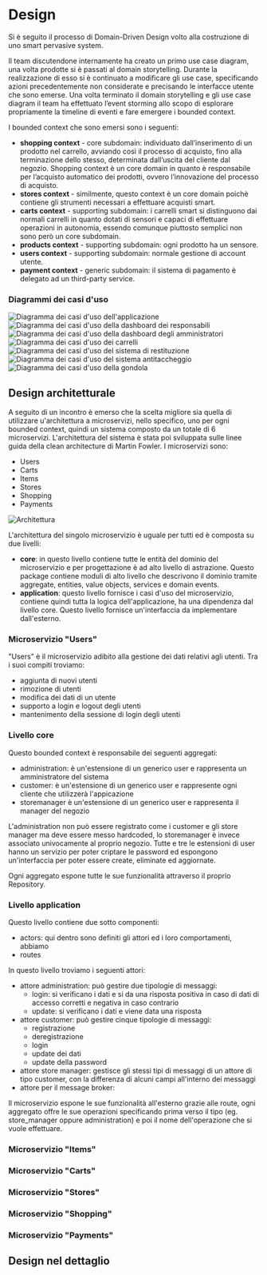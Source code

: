 # Design

Si è seguito il processo di Domain-Driven Design volto alla costruzione di uno smart pervasive system.

Il team discutendone internamente ha creato un primo use case diagram, una volta prodotte si è passati al domain storytelling.
Durante la realizzazione di esso si è continuato a modificare gli use case, specificando azioni precedentemente non considerate e precisando le interfacce utente che sono emerse.
Una volta terminato il domain storytelling e gli use case diagram il team ha effettuato l’event storming allo scopo di esplorare propriamente la timeline di eventi e fare emergere i bounded context.

I bounded context che sono emersi sono i seguenti:
- **shopping context** - core subdomain: individuato dall’inserimento di un prodotto nel carrello, avviando così il processo di acquisto, fino alla terminazione dello stesso, determinata dall’uscita del cliente dal negozio. Shopping context è un core domain in quanto è responsabile per l’acquisto automatico dei prodotti, ovvero l’innovazione del processo di acquisto.
- **stores context** - similmente, questo context è un core domain poichè contiene gli strumenti necessari a effettuare acquisti smart.
- **carts context** - supporting subdomain: i carrelli smart si distinguono dai normali carrelli in quanto dotati di sensori e capaci di effettuare operazioni in autonomia, essendo comunque piuttosto semplici non sono però un core subdomain.
- **products context** - supporting subdomain: ogni prodotto ha un sensore.
- **users context** - supporting subdomain: normale gestione di account utente.
- **payment context** - generic subdomain: il sistema di pagamento è delegato ad un third-party service.

### Diagrammi dei casi d'uso

<img title="Applicazione" alt="Diagramma dei casi d'uso dell'applicazione" src="res/Applicazione.jpg">

<img title="Dashboard responsabili" alt="Diagramma dei casi d'uso della dashboard dei responsabili" src="res/DashboardResponsabile.jpg">

<img title="Dashboard amministratori" alt="Diagramma dei casi d'uso della dashboard degli amministratori" src="res/DashboardAmministrazione.jpg">

<img title="Carrello" alt="Diagramma dei casi d'uso dei carrelli" src="res/Carrello.jpg">

<img title="Sistema restituzione" alt="Diagramma dei casi d'uso del sistema di restituzione" src="res/SistemaRestituzione.jpg">

<img title="Sistema antitaccheggio" alt="Diagramma dei casi d'uso del sistema antitaccheggio" src="res/SistemaAntitaccheggio.jpg">

<img title="Gondola" alt="Diagramma dei casi d'uso della gondola" src="res/Gondola.jpg">

## Design architetturale
A seguito di un incontro è emerso che la scelta migliore sia quella di utilizzare u'architettura a microservizi, nello specifico, uno per ogni bounded context, quindi un sistema composto da un totale di 6 microservizi. L'architettura del sistema è stata poi sviluppata sulle linee guida della clean architecture di Martin Fowler. I microservizi sono:
- Users
- Carts
- Items
- Stores
- Shopping
- Payments

<img title="Architettura" alt="Architettura" src="res/Architecture.jpg">

L'architettura del singolo microservizio è uguale per tutti ed è composta su due livelli:
- **core**: in questo livello contiene tutte le entità del dominio del microservizio e per progettazione è ad alto livello di astrazione. Questo package contiene moduli di alto livello che descrivono il dominio tramite aggregate, entities, value objects, services e domain events.
- **application**: questo livello fornisce i casi d'uso del microservizio, contiene quindi tutta la logica dell'applicazione, ha una dipendenza dal livello core. Questo livello fornisce un'interfaccia da implementare dall'esterno.

### Microservizio "Users"
"Users" è il microservizio adibito alla gestione dei dati relativi agli utenti. Tra i suoi compiti troviamo:
- aggiunta di nuovi utenti
- rimozione di utenti
- modifica dei dati di un utente
- supporto a login e logout degli utenti
- mantenimento della sessione di login degli utenti

### Livello core
Questo bounded context è responsabile dei seguenti aggregati:
- administration: è un'estensione di un generico user e rappresenta un amministratore del sistema
- customer: è un'estensione di un generico user e rappresente ogni cliente che utilizzerà l'appicazione
- storemanager è un'estensione di un generico user e rappresenta il manager del negozio

L'administration non può essere registrato come i customer e gli store manager ma deve essere messo hardcoded, lo storemanager è invece associato univocamente al proprio negozio.
Tutte e tre le estensioni di user hanno un servizio per poter criptare le password ed espongono un'interfaccia per poter essere create, eliminate ed aggiornate.

Ogni aggregato espone tutte le sue funzionalità attraverso il proprio Repository.

### Livello application
Questo livello contiene due sotto componenti:
- actors: qui dentro sono definiti gli attori ed i loro comportamenti, abbiamo 
- routes

In questo livello troviamo i seguenti attori:
- attore administration: può gestire due tipologie di messaggi:
    - login: si verificano i dati e si da una risposta positiva in caso di dati di accesso corretti e negativa in caso contrario
    - update: si verificano i dati e viene data una risposta
- attore customer: può gestire cinque tipologie di messaggi:
    - registrazione
    - deregistrazione
    - login
    - update dei dati
    - update della password
- attore store manager: gestisce gli stessi tipi di messaggi di un attore di tipo customer, con la differenza di alcuni campi all'interno dei messaggi
- attore per il message broker:

Il microservizio espone le sue funzionalità all'esterno grazie alle route, ogni aggregato offre le sue operazioni specificando prima verso il tipo (eg. store_manager oppure administration) e poi il nome dell'operazione che si vuole effettuare.

### Microservizio "Items"

### Microservizio "Carts"

### Microservizio "Stores"

### Microservizio "Shopping"

### Microservizio "Payments"


## Design nel dettaglio

